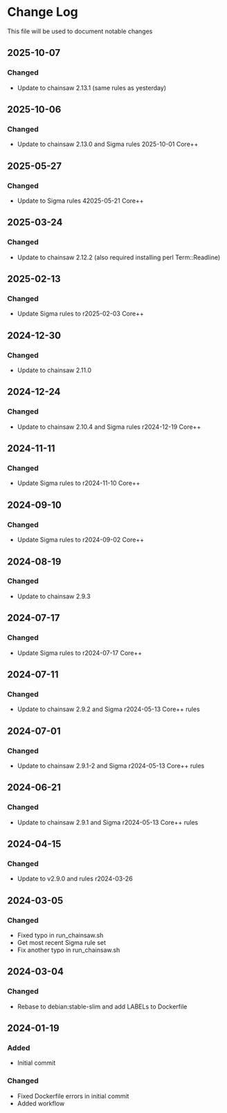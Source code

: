 # Change Log
<!-- markdownlint-disable MD024 -->
<!-- markdownlint-disable MD033 -->
This file will be used to document notable changes

## 2025-10-07

### Changed

- Update to chainsaw 2.13.1 (same rules as yesterday)

## 2025-10-06

### Changed

- Update to chainsaw 2.13.0 and Sigma rules 2025-10-01 Core++

## 2025-05-27

### Changed

- Update to Sigma rules 42025-05-21 Core++

## 2025-03-24

### Changed

- Update to chainsaw 2.12.2 (also required installing perl Term::Readline)

## 2025-02-13

### Changed

- Update Sigma rules to r2025-02-03 Core++

## 2024-12-30

### Changed

- Update to chainsaw 2.11.0

## 2024-12-24

### Changed

- Update to chainsaw 2.10.4 and Sigma rules r2024-12-19 Core++

## 2024-11-11

### Changed

- Update Sigma rules to r2024-11-10 Core++

## 2024-09-10

### Changed

- Update Sigma rules to r2024-09-02 Core++

## 2024-08-19

### Changed

- Update to chainsaw 2.9.3

## 2024-07-17

### Changed

- Update Sigma rules to r2024-07-17 Core++

## 2024-07-11

### Changed

- Update to chainsaw 2.9.2 and Sigma r2024-05-13 Core++ rules

## 2024-07-01

### Changed

- Update to chainsaw 2.9.1-2 and Sigma r2024-05-13 Core++ rules

## 2024-06-21

### Changed

- Update to chainsaw 2.9.1 and Sigma r2024-05-13 Core++ rules

## 2024-04-15

### Changed

- Update to v2.9.0 and rules r2024-03-26

## 2024-03-05

### Changed

- Fixed typo in run_chainsaw.sh
- Get most recent Sigma rule set
- Fix another typo in run_chainsaw.sh

## 2024-03-04

### Changed

- Rebase to debian:stable-slim and add LABELs to Dockerfile

## 2024-01-19

### Added

- Initial commit

### Changed

- Fixed Dockerfile errors in initial commit
- Added workflow


